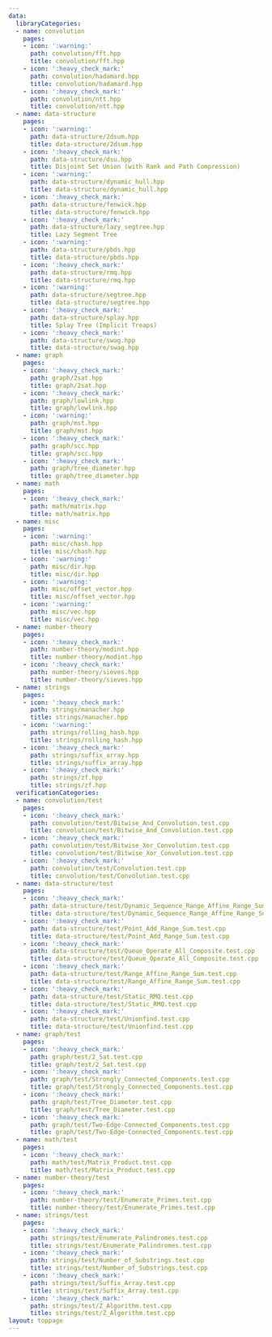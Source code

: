 ```yaml
---
data:
  libraryCategories:
  - name: convolution
    pages:
    - icon: ':warning:'
      path: convolution/fft.hpp
      title: convolution/fft.hpp
    - icon: ':heavy_check_mark:'
      path: convolution/hadamard.hpp
      title: convolution/hadamard.hpp
    - icon: ':heavy_check_mark:'
      path: convolution/ntt.hpp
      title: convolution/ntt.hpp
  - name: data-structure
    pages:
    - icon: ':warning:'
      path: data-structure/2dsum.hpp
      title: data-structure/2dsum.hpp
    - icon: ':heavy_check_mark:'
      path: data-structure/dsu.hpp
      title: Disjoint Set Union (with Rank and Path Compression)
    - icon: ':warning:'
      path: data-structure/dynamic_hull.hpp
      title: data-structure/dynamic_hull.hpp
    - icon: ':heavy_check_mark:'
      path: data-structure/fenwick.hpp
      title: data-structure/fenwick.hpp
    - icon: ':heavy_check_mark:'
      path: data-structure/lazy_segtree.hpp
      title: Lazy Segment Tree
    - icon: ':warning:'
      path: data-structure/pbds.hpp
      title: data-structure/pbds.hpp
    - icon: ':heavy_check_mark:'
      path: data-structure/rmq.hpp
      title: data-structure/rmq.hpp
    - icon: ':warning:'
      path: data-structure/segtree.hpp
      title: data-structure/segtree.hpp
    - icon: ':heavy_check_mark:'
      path: data-structure/splay.hpp
      title: Splay Tree (Implicit Treaps)
    - icon: ':heavy_check_mark:'
      path: data-structure/swag.hpp
      title: data-structure/swag.hpp
  - name: graph
    pages:
    - icon: ':heavy_check_mark:'
      path: graph/2sat.hpp
      title: graph/2sat.hpp
    - icon: ':heavy_check_mark:'
      path: graph/lowlink.hpp
      title: graph/lowlink.hpp
    - icon: ':warning:'
      path: graph/mst.hpp
      title: graph/mst.hpp
    - icon: ':heavy_check_mark:'
      path: graph/scc.hpp
      title: graph/scc.hpp
    - icon: ':heavy_check_mark:'
      path: graph/tree_diameter.hpp
      title: graph/tree_diameter.hpp
  - name: math
    pages:
    - icon: ':heavy_check_mark:'
      path: math/matrix.hpp
      title: math/matrix.hpp
  - name: misc
    pages:
    - icon: ':warning:'
      path: misc/chash.hpp
      title: misc/chash.hpp
    - icon: ':warning:'
      path: misc/dir.hpp
      title: misc/dir.hpp
    - icon: ':warning:'
      path: misc/offset_vector.hpp
      title: misc/offset_vector.hpp
    - icon: ':warning:'
      path: misc/vec.hpp
      title: misc/vec.hpp
  - name: number-theory
    pages:
    - icon: ':heavy_check_mark:'
      path: number-theory/modint.hpp
      title: number-theory/modint.hpp
    - icon: ':heavy_check_mark:'
      path: number-theory/sieves.hpp
      title: number-theory/sieves.hpp
  - name: strings
    pages:
    - icon: ':heavy_check_mark:'
      path: strings/manacher.hpp
      title: strings/manacher.hpp
    - icon: ':warning:'
      path: strings/rolling_hash.hpp
      title: strings/rolling_hash.hpp
    - icon: ':heavy_check_mark:'
      path: strings/suffix_array.hpp
      title: strings/suffix_array.hpp
    - icon: ':heavy_check_mark:'
      path: strings/zf.hpp
      title: strings/zf.hpp
  verificationCategories:
  - name: convolution/test
    pages:
    - icon: ':heavy_check_mark:'
      path: convolution/test/Bitwise_And_Convolution.test.cpp
      title: convolution/test/Bitwise_And_Convolution.test.cpp
    - icon: ':heavy_check_mark:'
      path: convolution/test/Bitwise_Xor_Convolution.test.cpp
      title: convolution/test/Bitwise_Xor_Convolution.test.cpp
    - icon: ':heavy_check_mark:'
      path: convolution/test/Convolution.test.cpp
      title: convolution/test/Convolution.test.cpp
  - name: data-structure/test
    pages:
    - icon: ':heavy_check_mark:'
      path: data-structure/test/Dynamic_Sequence_Range_Affine_Range_Sum.test.cpp
      title: data-structure/test/Dynamic_Sequence_Range_Affine_Range_Sum.test.cpp
    - icon: ':heavy_check_mark:'
      path: data-structure/test/Point_Add_Range_Sum.test.cpp
      title: data-structure/test/Point_Add_Range_Sum.test.cpp
    - icon: ':heavy_check_mark:'
      path: data-structure/test/Queue_Operate_All_Composite.test.cpp
      title: data-structure/test/Queue_Operate_All_Composite.test.cpp
    - icon: ':heavy_check_mark:'
      path: data-structure/test/Range_Affine_Range_Sum.test.cpp
      title: data-structure/test/Range_Affine_Range_Sum.test.cpp
    - icon: ':heavy_check_mark:'
      path: data-structure/test/Static_RMQ.test.cpp
      title: data-structure/test/Static_RMQ.test.cpp
    - icon: ':heavy_check_mark:'
      path: data-structure/test/Unionfind.test.cpp
      title: data-structure/test/Unionfind.test.cpp
  - name: graph/test
    pages:
    - icon: ':heavy_check_mark:'
      path: graph/test/2_Sat.test.cpp
      title: graph/test/2_Sat.test.cpp
    - icon: ':heavy_check_mark:'
      path: graph/test/Strongly_Connected_Components.test.cpp
      title: graph/test/Strongly_Connected_Components.test.cpp
    - icon: ':heavy_check_mark:'
      path: graph/test/Tree_Diameter.test.cpp
      title: graph/test/Tree_Diameter.test.cpp
    - icon: ':heavy_check_mark:'
      path: graph/test/Two-Edge-Connected_Components.test.cpp
      title: graph/test/Two-Edge-Connected_Components.test.cpp
  - name: math/test
    pages:
    - icon: ':heavy_check_mark:'
      path: math/test/Matrix_Product.test.cpp
      title: math/test/Matrix_Product.test.cpp
  - name: number-theory/test
    pages:
    - icon: ':heavy_check_mark:'
      path: number-theory/test/Enumerate_Primes.test.cpp
      title: number-theory/test/Enumerate_Primes.test.cpp
  - name: strings/test
    pages:
    - icon: ':heavy_check_mark:'
      path: strings/test/Enumerate_Palindromes.test.cpp
      title: strings/test/Enumerate_Palindromes.test.cpp
    - icon: ':heavy_check_mark:'
      path: strings/test/Number_of_Substrings.test.cpp
      title: strings/test/Number_of_Substrings.test.cpp
    - icon: ':heavy_check_mark:'
      path: strings/test/Suffix_Array.test.cpp
      title: strings/test/Suffix_Array.test.cpp
    - icon: ':heavy_check_mark:'
      path: strings/test/Z_Algorithm.test.cpp
      title: strings/test/Z_Algorithm.test.cpp
layout: toppage
---
```

